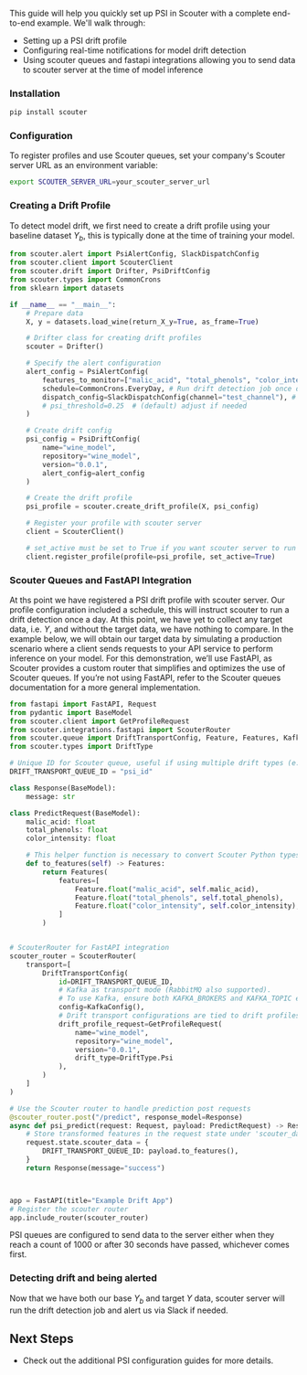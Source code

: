 This guide will help you quickly set up PSI in Scouter with a complete end-to-end example. We'll walk through:

- Setting up a PSI drift profile
- Configuring real-time notifications for model drift detection
- Using scouter queues and fastapi integrations allowing you to send data to scouter server at the time of model inference

### Installation

```bash
pip install scouter
```

### **Configuration**
To register profiles and use Scouter queues, set your company's Scouter server URL as an environment variable:

```bash
export SCOUTER_SERVER_URL=your_scouter_server_url
```

### Creating a Drift Profile
To detect model drift, we first need to create a drift profile using your baseline dataset $Y_{b}$, this is typically done at the time of training your model.
```python hl_lines="6 15"
from scouter.alert import PsiAlertConfig, SlackDispatchConfig
from scouter.client import ScouterClient
from scouter.drift import Drifter, PsiDriftConfig
from scouter.types import CommonCrons
from sklearn import datasets

if __name__ == "__main__":
    # Prepare data
    X, y = datasets.load_wine(return_X_y=True, as_frame=True)

    # Drifter class for creating drift profiles
    scouter = Drifter()

    # Specify the alert configuration
    alert_config = PsiAlertConfig(
        features_to_monitor=["malic_acid", "total_phenols", "color_intensity"], # Defaults to all features if left empty
        schedule=CommonCrons.EveryDay, # Run drift detection job once daily
        dispatch_config=SlackDispatchConfig(channel="test_channel"), # Notify my team Slack channel if drift is detected
        # psi_threshold=0.25  # (default) adjust if needed
    )

    # Create drift config
    psi_config = PsiDriftConfig(
        name="wine_model",
        repository="wine_model",
        version="0.0.1",
        alert_config=alert_config
    )

    # Create the drift profile
    psi_profile = scouter.create_drift_profile(X, psi_config)

    # Register your profile with scouter server
    client = ScouterClient()

    # set_active must be set to True if you want scouter server to run the drift detection job
    client.register_profile(profile=psi_profile, set_active=True)
```


### Scouter Queues and FastAPI Integration

At ths point we have registered a PSI drift profile with scouter server. Our profile configuration included a schedule, this will instruct scouter to run a drift detection once a day.
At this point, we have yet to collect any target data, i.e. $Y,$ and without the target data, we have nothing to compare. In the example below, we will obtain our target data
by simulating a production scenario where a client sends requests to your API service to perform inference on your model. For this demonstration, we’ll use FastAPI, as
Scouter provides a custom router that simplifies and optimizes the use of Scouter queues. If you’re not using FastAPI, refer to the Scouter queues documentation for a more general implementation.

```python
from fastapi import FastAPI, Request
from pydantic import BaseModel
from scouter.client import GetProfileRequest
from scouter.integrations.fastapi import ScouterRouter
from scouter.queue import DriftTransportConfig, Feature, Features, KafkaConfig
from scouter.types import DriftType

# Unique ID for Scouter queue, useful if using multiple drift types (e.g., SPC and PSI)
DRIFT_TRANSPORT_QUEUE_ID = "psi_id"

class Response(BaseModel):
    message: str

class PredictRequest(BaseModel):
    malic_acid: float
    total_phenols: float
    color_intensity: float

    # This helper function is necessary to convert Scouter Python types into the appropriate Rust types.
    def to_features(self) -> Features:
        return Features(
            features=[
                Feature.float("malic_acid", self.malic_acid),
                Feature.float("total_phenols", self.total_phenols),
                Feature.float("color_intensity", self.color_intensity),
            ]
        )


# ScouterRouter for FastAPI integration 
scouter_router = ScouterRouter(
    transport=[
        DriftTransportConfig(
            id=DRIFT_TRANSPORT_QUEUE_ID,
            # Kafka as transport mode (RabbitMQ also supported).
            # To use Kafka, ensure both KAFKA_BROKERS and KAFKA_TOPIC environment variables are set
            config=KafkaConfig(),
            # Drift transport configurations are tied to drift profiles
            drift_profile_request=GetProfileRequest(
                name="wine_model",
                repository="wine_model",
                version="0.0.1",
                drift_type=DriftType.Psi
            ),
        )
    ]
)

# Use the Scouter router to handle prediction post requests
@scouter_router.post("/predict", response_model=Response)
async def psi_predict(request: Request, payload: PredictRequest) -> Response:
    # Store transformed features in the request state under 'scouter_data' for the specified queue ID
    request.state.scouter_data = {
        DRIFT_TRANSPORT_QUEUE_ID: payload.to_features(),
    }
    return Response(message="success")



app = FastAPI(title="Example Drift App")
# Register the scouter router
app.include_router(scouter_router)
```
PSI queues are configured to send data to the server either when they reach a count of 1000 or after 30 seconds have passed, whichever comes first.

### Detecting drift and being alerted
Now that we have both our base $Y_{b}$ and target $Y$ data, scouter server will run the drift detection job and alert us via Slack if needed.

## Next Steps

- Check out the additional PSI configuration guides for more details.
